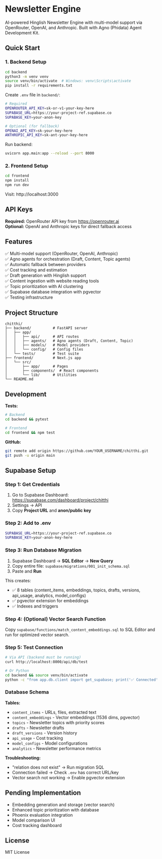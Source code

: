 # Newsletter Engine

AI-powered Hinglish Newsletter Engine with multi-model support via OpenRouter, OpenAI, and Anthropic. Built with Agno (Phidata) Agent Development Kit.

## Quick Start

### 1. Backend Setup

```bash
cd backend
python3 -m venv venv
source venv/bin/activate  # Windows: venv\Scripts\activate
pip install -r requirements.txt
```

Create `.env` file in `backend/`:
```bash
# Required
OPENROUTER_API_KEY=sk-or-v1-your-key-here
SUPABASE_URL=https://your-project-ref.supabase.co
SUPABASE_KEY=your-anon-key

# Optional (for fallback)
OPENAI_API_KEY=sk-your-key-here
ANTHROPIC_API_KEY=sk-ant-your-key-here
```

Run backend:
```bash
uvicorn app.main:app --reload --port 8000
```

### 2. Frontend Setup

```bash
cd frontend
npm install
npm run dev
```

Visit: http://localhost:3000

## API Keys

**Required:** OpenRouter API key from https://openrouter.ai  
**Optional:** OpenAI and Anthropic keys for direct fallback access

## Features

✅ Multi-model support (OpenRouter, OpenAI, Anthropic)  
✅ Agno agents for orchestration (Draft, Content, Topic agents)  
✅ Automatic fallback between providers  
✅ Cost tracking and estimation  
✅ Draft generation with Hinglish support  
✅ Content ingestion with website reading tools  
✅ Topic prioritization with AI clustering  
✅ Supabase database integration with pgvector  
✅ Testing infrastructure

## Project Structure

```
chitthi/
├── backend/          # FastAPI server
│   ├── app/
│   │   ├── api/      # API routes
│   │   ├── agents/   # Agno agents (Draft, Content, Topic)
│   │   ├── models/   # Model providers
│   │   └── config/   # Config files
│   └── tests/        # Test suite
├── frontend/         # Next.js app
│   └── src/
│       ├── app/      # Pages
│       ├── components/  # React components
│       └── lib/      # Utilities
└── README.md
```

## Development

**Tests:**
```bash
# Backend
cd backend && pytest

# Frontend
cd frontend && npm test
```

**GitHub:**
```bash
git remote add origin https://github.com/YOUR_USERNAME/chitthi.git
git push -u origin main
```

## Supabase Setup

### Step 1: Get Credentials
1. Go to Supabase Dashboard: https://supabase.com/dashboard/project/chitthi
2. Settings → API
3. Copy **Project URL** and **anon/public key**

### Step 2: Add to .env
```bash
SUPABASE_URL=https://your-project-ref.supabase.co
SUPABASE_KEY=your-anon-key-here
```

### Step 3: Run Database Migration
1. Supabase Dashboard → **SQL Editor** → **New Query**
2. Copy entire file: `supabase/migrations/001_init_schema.sql`
3. Paste and **Run**

This creates:
- ✅ 8 tables (content_items, embeddings, topics, drafts, versions, api_usage, analytics, model_configs)
- ✅ pgvector extension for embeddings
- ✅ Indexes and triggers

### Step 4: (Optional) Vector Search Function
Copy `supabase/functions/match_content_embeddings.sql` to SQL Editor and run for optimized vector search.

### Step 5: Test Connection
```bash
# Via API (backend must be running)
curl http://localhost:8000/api/db/test

# Or Python
cd backend && source venv/bin/activate
python -c "from app.db.client import get_supabase; print('✅ Connected')"
```

### Database Schema

**Tables:**
- `content_items` - URLs, files, extracted text
- `content_embeddings` - Vector embeddings (1536 dims, pgvector)
- `topics` - Newsletter topics with priority scores
- `drafts` - Newsletter drafts
- `draft_versions` - Version history
- `api_usage` - Cost tracking
- `model_configs` - Model configurations
- `analytics` - Newsletter performance metrics

**Troubleshooting:**
- "relation does not exist" → Run migration SQL
- Connection failed → Check `.env` has correct URL/key
- Vector search not working → Enable pgvector extension

## Pending Implementation

- Embedding generation and storage (vector search)
- Enhanced topic prioritization with database
- Phoenix evaluation integration
- Model comparison UI
- Cost tracking dashboard

## License

MIT License
